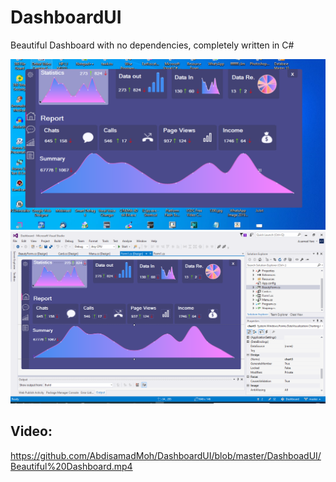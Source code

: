 # DashboardUI
Beautiful Dashboard with no dependencies, completely written in C#

![Alt text](https://github.com/AbdisamadMoh/DashboardUI/blob/master/DashboadUI/scr1PNG.PNG?raw=true "")
![Alt text](https://github.com/AbdisamadMoh/DashboardUI/blob/master/DashboadUI/scr2.PNG?raw=true "")

## Video:
https://github.com/AbdisamadMoh/DashboardUI/blob/master/DashboadUI/Beautiful%20Dashboard.mp4
